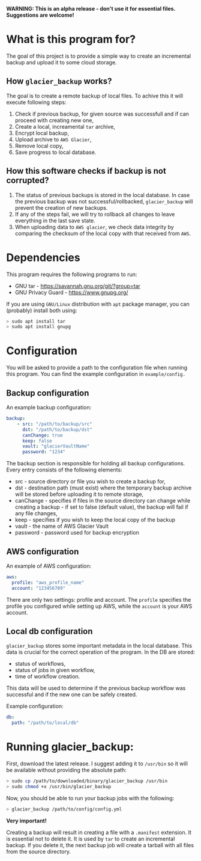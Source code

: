 **WARNING: This is an alpha release - don't use it for essential files. Suggestions are welcome!**

# What is this program for?

The goal of this project is to provide a simple way to create an incremental backup and upload
it to some cloud storage.

## How `glacier_backup` works?

The goal is to create a remote backup of local files. To achive this it will execute following steps:

1. Check if previous backup, for given source was successfull and if can proceed with creating new one,
2. Create a local, increamental `tar` archive,
3. Encrypt local backup,
4. Upload archive to `AWS Glacier`,
5. Remove local copy,
6. Save progress to local database.

## How this software checks if backup is not corrupted?

1. The status of previous backups is stored in the local database. In case the previous backup was not successful/rollbacked, `glacier_backup` will prevent the creation of new backups.
2. If any of the steps fail, we will try to rollback all changes to leave everything in the last save state.
3. When uploading data to `AWS glacier`, we check data integrity by comparing the checksum of the local copy with that received from `AWS`.

# Dependencies

This program requires the following programs to run:

* GNU tar - https://savannah.gnu.org/git/?group=tar
* GNU Privacy Guard - https://www.gnupg.org/

If you are using `GNU/Linux` distribution with `apt` package manager, you can (probably) install both using:

```bash
> sudo apt install tar
> sudo apt install gnupg
```

# Configuration

You will be asked to provide a path to the configuration file when running this program.
You can find the example configuration in `example/config.`

## Backup configuration

An example backup configuration:

```yaml
backup:
    - src: "/path/to/backup/src"
      dst: "/path/to/backup/dst"
      canChange: true
      keep: false
      vault: "glacierVaultName"
      password: "1234"
```

The backup section is responsible for holding all backup configurations. Every entry consists of the following elements:
* src - source directory or file you wish to create a backup for,
* dst - destination path (must exist) where the temporary backup archive will be stored before uploading it to remote storage,
* canChange - specifies if files in the source directory can change while creating a backup - if set to false (default value), the backup will fail if any file changes,
* keep - specifies if you wish to keep the local copy of the backup
* vault - the name of AWS Glacier Vault
* password - password used for backup encryption

## AWS configuration

An example of AWS configuration:

```yaml
aws:
  profile: "aws_profile_name"
  account: "123456789"
```

There are only two settings: profile and account. The `profile` specifies the profile you configured while setting up AWS, while the `account` is your AWS account.

## Local db configuration

`glacier_backup` stores some important metadata in the local database. This data is crucial for the correct operation of the program. In the DB are stored:

* status of workflows,
* status of jobs in given workflow,
* time of workflow creation.

This data will be used to determine if the previous backup workflow was successful and if the new one can be safely created.

Example configuration:

```yaml
db:
  path: "/path/to/local/db"
```

# Running glacier_backup:

First, download the latest release. I suggest adding it to `/usr/bin` so it will be available without providing the absolute path:

```bash
> sudo cp /path/to/downloaded/binary/glacier_backup /usr/bin
> sudo chmod +x /usr/bin/glacier_backup
```

Now, you should be able to run your backup jobs with the following:

```bash
> glacier_backup /path/to/config/config.yml
```

**Very important!**

Creating a backup will result in creating a file with a `.manifest` extension. It is essential not to delete it. It is used by `tar` to create an incremental backup. If you delete it, the next backup job will create a tarball with all files from the source directory.
